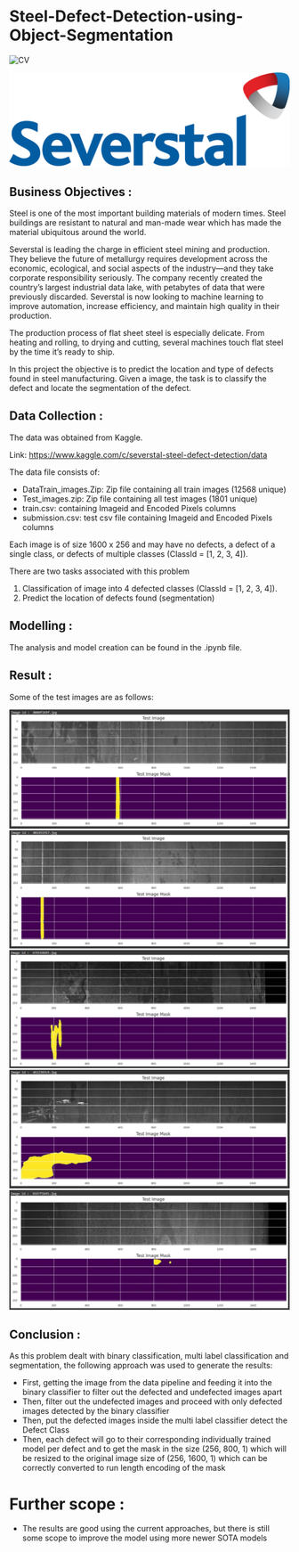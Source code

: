 # Steel-Defect-Detection-using-Object-Segmentation

![CV](https://img.shields.io/badge/CV-Object_Segmentation-blue.svg) 

![logo](Snips/Severstal_logo.png)

## Business Objectives :

Steel is one of the most important building materials of modern times. Steel buildings are resistant to natural and man-made wear which has made the material ubiquitous around the world. 

Severstal is leading the charge in efficient steel mining and production. They believe the future of metallurgy requires development across the economic, ecological, and social aspects of the industry—and they take corporate responsibility seriously. The company recently created the country’s largest industrial data lake, with petabytes of data that were previously discarded. Severstal is now looking to machine learning to improve automation, increase efficiency, and maintain high quality in their production.

The production process of flat sheet steel is especially delicate. From heating and rolling, to drying and cutting, several machines touch flat steel by the time it’s ready to ship. 

In this project the objective is to predict the location and type of defects found in steel manufacturing. Given a image, the task is to classify the defect and locate the segmentation of the defect.

## Data Collection :

The data was obtained from Kaggle. 

Link: https://www.kaggle.com/c/severstal-steel-defect-detection/data

The data file consists of:
  - DataTrain_images.Zip: Zip file containing all train images (12568 unique)
  - Test_images.zip: Zip file containing all test images (1801 unique)
  - train.csv: containing Imageid and Encoded Pixels columns
  - submission.csv: test csv file containing Imageid and Encoded Pixels columns

Each image is of size 1600 x 256 and may have no defects, a defect of a single class, or defects of multiple classes (ClassId = [1, 2, 3, 4]).

There are two tasks associated with this problem
  1. Classification of image into 4 defected classes (ClassId = [1, 2, 3, 4]).
  2. Predict the location of defects found (segmentation)

## Modelling :

The analysis and model creation can be found in the .ipynb file. 

## Result :

Some of the test images are as follows:

![test](Snips/5.JPG)
![test](Snips/4.JPG)
![test](Snips/3.JPG)
![test](Snips/2.JPG)
![test](Snips/1.JPG)


## Conclusion :

As this problem dealt with binary classification, multi label classification and segmentation, the following approach was used to generate the results:
  - First, getting the image from the data pipeline and feeding it into the binary classifier to filter out the defected and undefected images apart
  - Then, filter out the undefected images and proceed with only defected images detected by the binary classifier
  - Then, put the defected images inside the multi label classifier detect the Defect Class 
  - Then, each defect will go to their corresponding individually trained model per defect and to get the mask in the size (256, 800, 1) which will be resized to the original image size of (256, 1600, 1) which can be correctly converted to run length encoding of the mask

# Further scope :

  - The results are good using the current approaches, but there is still some scope to improve the model using more newer SOTA models
